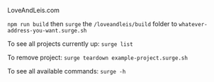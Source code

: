 LoveAndLeis.com

`npm run build` then `surge` the `/loveandleis/build` folder to `whatever-address-you-want.surge.sh`

To see all projects currently up: `surge list`

To remove project: `surge teardown example-project.surge.sh`

To see all available commands: `surge -h`
